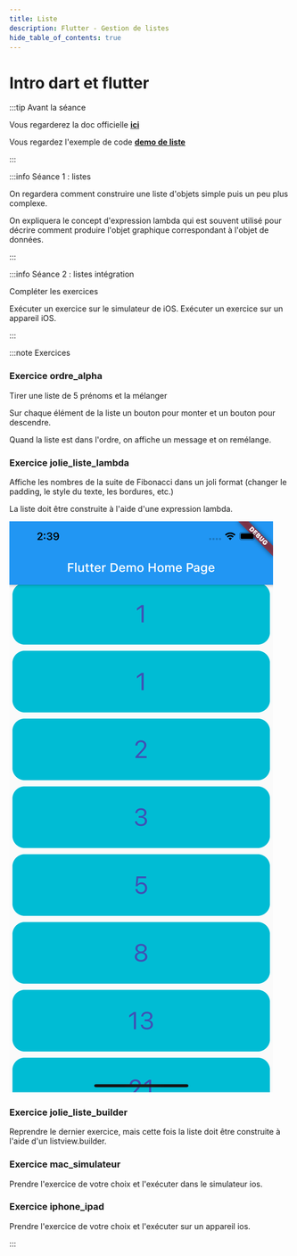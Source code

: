 ```yaml
---
title: Liste
description: Flutter - Gestion de listes
hide_table_of_contents: true
---
```


# Intro dart et flutter

<Row>

<Column>

:::tip Avant la séance

Vous regarderez la doc officielle **[ici](https://flutter.dev/docs/cookbook/lists/basic-list)**

Vous regardez l'exemple de code **[demo de liste](https://github.com/departement-info-cem/5N6-mobile-2-Nouveau/tree/main/code/liste)**

:::

</Column>

<Column>

:::info Séance 1 : listes

On regardera comment construire une liste d'objets simple puis un peu plus complexe.

On expliquera le concept d'expression lambda qui est souvent utilisé pour décrire comment produire l'objet graphique correspondant à l'objet de données.

:::

:::info Séance 2 : listes intégration

Compléter les exercices

Exécuter un exercice sur le simulateur de iOS. Exécuter un exercice sur un appareil iOS.

:::

</Column>

</Row>

:::note Exercices

### Exercice ordre_alpha

Tirer une liste de 5 prénoms et la mélanger

Sur chaque élément de la liste un bouton pour monter et un bouton pour descendre.

Quand la liste est dans l'ordre, on affiche un message et on remélange.

### Exercice jolie_liste_lambda

<Row>

<Column size="9">

Affiche les nombres de la suite de Fibonacci dans un joli format (changer le padding, le style du texte, les bordures, etc.)

La liste doit être construite à l'aide d'une expression lambda.

</Column>

<Column size="3">

![jolie liste lambda](_04-liste/jolie-liste-lambda.png)

</Column>

</Row>

### Exercice jolie_liste_builder

Reprendre le dernier exercice, mais cette fois la liste doit être construite à l'aide d'un listview.builder.

### Exercice mac_simulateur

Prendre l'exercice de votre choix et l'exécuter dans le simulateur ios.

### Exercice iphone_ipad

Prendre l'exercice de votre choix et l'exécuter sur un appareil ios.

:::
